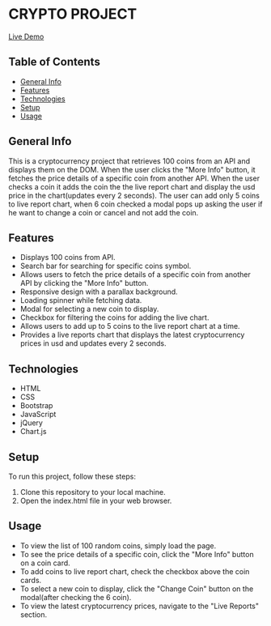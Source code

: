 # CRYPTO PROJECT

[Live Demo](https://moroz-crypto.netlify.app/)

## Table of Contents

- [General Info](#general-info)
- [Features](#features)
- [Technologies](#technologies)
- [Setup](#setup)
- [Usage](#usage)

## General Info

This is a cryptocurrency project that retrieves 100 coins from an API and displays them on the DOM. When the user clicks the "More Info" button, it fetches the price details of a specific coin from another API. When the user checks a coin it adds the coin the the live report chart and display the usd price in the chart(updates every 2 seconds). The user can add only 5 coins to live report chart, when 6 coin checked a modal pops up asking the user if he want to change a coin or cancel and not add the coin.

## Features

- Displays 100 coins from API.
- Search bar for searching for specific coins symbol.
- Allows users to fetch the price details of a specific coin from another API by clicking the "More Info" button.
- Responsive design with a parallax background.
- Loading spinner while fetching data.
- Modal for selecting a new coin to display.
- Checkbox for filtering the coins for adding the live chart.
- Allows users to add up to 5 coins to the live report chart at a time.
- Provides a live reports chart that displays the latest cryptocurrency prices in usd and updates every 2 seconds.

## Technologies

- HTML
- CSS
- Bootstrap
- JavaScript
- jQuery
- Chart.js

## Setup

To run this project, follow these steps:

1. Clone this repository to your local machine.
2. Open the index.html file in your web browser.

## Usage

- To view the list of 100 random coins, simply load the page.
- To see the price details of a specific coin, click the "More Info" button on a coin card.
- To add coins to live report chart, check the checkbox above the coin cards.
- To select a new coin to display, click the "Change Coin" button on the modal(after checking the 6 coin).
- To view the latest cryptocurrency prices, navigate to the "Live Reports" section.
